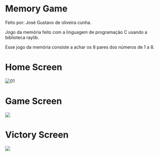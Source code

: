 # Memory Game

Feito por: José Gustavo de oliveira cunha.

Jogo da memória feito com a linguagem de programação C usando a biblioteca raylib.

Esse jogo da memória consiste a achar os 8 pares dos números de 1 a 8.

# Home Screen
![01](https://user-images.githubusercontent.com/71619573/216525216-7a755e3d-fa7d-4916-b85d-8627085dc3a2.png)

# Game Screen
![](https://user-images.githubusercontent.com/71619573/216524678-e1829d94-54e2-4de3-b2b2-57d62969d1c7.png)

# Victory Screen
![](https://user-images.githubusercontent.com/71619573/216524758-7200fcef-22be-43ba-ac97-361f9f130c55.png)
